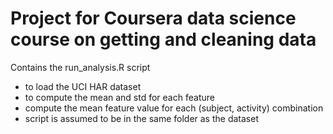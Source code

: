 Project for Coursera data science course on getting and cleaning data
=====================

Contains the run_analysis.R script
  - to load the UCI HAR dataset
  - to compute the mean and std for each feature
  - compute the mean feature value for each (subject, activity) combination
  - script is assumed to be in the same folder as the dataset
